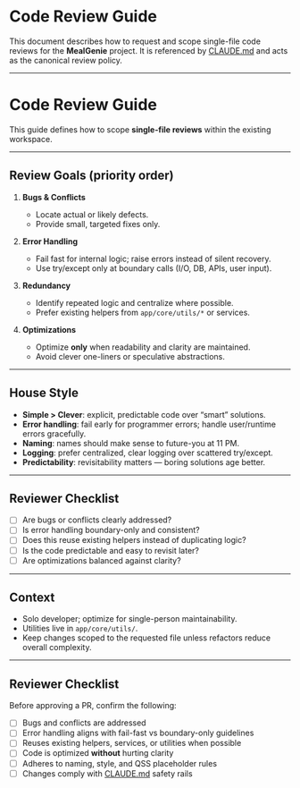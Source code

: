 # Code Review Guide

This document describes how to request and scope single-file code reviews for the **MealGenie** project.
It is referenced by [CLAUDE.md](../CLAUDE.md) and acts as the canonical review policy.

---

# Code Review Guide
This guide defines how to scope **single-file reviews** within the existing workspace.

---

## Review Goals (priority order)

1. **Bugs & Conflicts**
   - Locate actual or likely defects.
   - Provide small, targeted fixes only.

2. **Error Handling**
   - Fail fast for internal logic; raise errors instead of silent recovery.
   - Use try/except only at boundary calls (I/O, DB, APIs, user input).

3. **Redundancy**
   - Identify repeated logic and centralize where possible.
   - Prefer existing helpers from `app/core/utils/*` or services.

4. **Optimizations**
   - Optimize **only** when readability and clarity are maintained.
   - Avoid clever one-liners or speculative abstractions.

---

## House Style

- **Simple > Clever**: explicit, predictable code over “smart” solutions.
- **Error handling**: fail early for programmer errors; handle user/runtime errors gracefully.
- **Naming**: names should make sense to future-you at 11 PM.
- **Logging**: prefer centralized, clear logging over scattered try/except.
- **Predictability**: revisitability matters — boring solutions age better.

---

## Reviewer Checklist

- [ ] Are bugs or conflicts clearly addressed?
- [ ] Is error handling boundary-only and consistent?
- [ ] Does this reuse existing helpers instead of duplicating logic?
- [ ] Is the code predictable and easy to revisit later?
- [ ] Are optimizations balanced against clarity?

---

## Context

- Solo developer; optimize for single-person maintainability.
- Utilities live in `app/core/utils/`.
- Keep changes scoped to the requested file unless refactors reduce overall complexity.


---

## Reviewer Checklist

Before approving a PR, confirm the following:

- [ ] Bugs and conflicts are addressed
- [ ] Error handling aligns with fail-fast vs boundary-only guidelines
- [ ] Reuses existing helpers, services, or utilities when possible
- [ ] Code is optimized **without** hurting clarity
- [ ] Adheres to naming, style, and QSS placeholder rules
- [ ] Changes comply with [CLAUDE.md](../CLAUDE.md) safety rails
